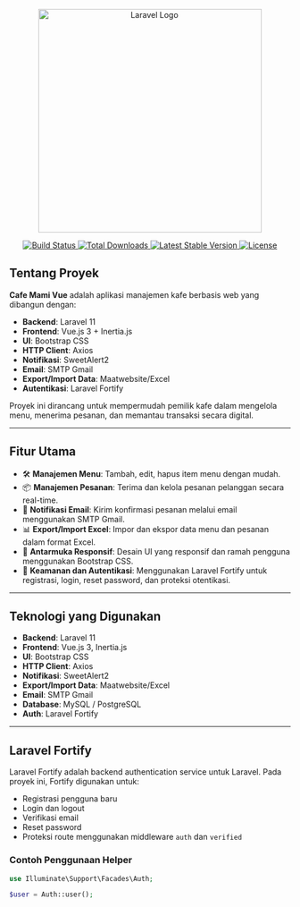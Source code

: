 <p align="center">
  <a href="https://laravel.com" target="_blank">
    <img src="https://raw.githubusercontent.com/laravel/art/master/logo-lockup/5%20SVG/2%20CMYK/1%20Full%20Color/laravel-logolockup-cmyk-red.svg" width="400" alt="Laravel Logo">
  </a>
</p>

<p align="center">
  <a href="https://github.com/muhamadayeshaaulia/cafe-mami-vue/actions">
    <img src="https://github.com/muhamadayeshaaulia/cafe-mami-vue/new/main?filename=.github%2Fworkflows%2Fnode.js.yml&workflow_template=ci%2Fnode.js" alt="Build Status">
  </a>
  <a href="https://packagist.org/packages/laravel/framework">
    <img src="https://img.shields.io/packagist/dt/laravel/framework" alt="Total Downloads">
  </a>
  <a href="https://packagist.org/packages/laravel/framework">
    <img src="https://img.shields.io/packagist/v/laravel/framework" alt="Latest Stable Version">
  </a>
  <a href="https://packagist.org/packages/laravel/framework">
    <img src="https://img.shields.io/packagist/l/laravel/framework" alt="License">
  </a>
</p>

## Tentang Proyek

**Cafe Mami Vue** adalah aplikasi manajemen kafe berbasis web yang dibangun dengan:

- **Backend**: Laravel 11
- **Frontend**: Vue.js 3 + Inertia.js
- **UI**: Bootstrap CSS
- **HTTP Client**: Axios
- **Notifikasi**: SweetAlert2
- **Email**: SMTP Gmail
- **Export/Import Data**: Maatwebsite/Excel
- **Autentikasi**: Laravel Fortify

Proyek ini dirancang untuk mempermudah pemilik kafe dalam mengelola menu, menerima pesanan, dan memantau transaksi secara digital.

---

## Fitur Utama

- 🛠️ **Manajemen Menu**: Tambah, edit, hapus item menu dengan mudah.
- 📦 **Manajemen Pesanan**: Terima dan kelola pesanan pelanggan secara real-time.
- 📧 **Notifikasi Email**: Kirim konfirmasi pesanan melalui email menggunakan SMTP Gmail.
- 📊 **Export/Import Excel**: Impor dan ekspor data menu dan pesanan dalam format Excel.
- 🎨 **Antarmuka Responsif**: Desain UI yang responsif dan ramah pengguna menggunakan Bootstrap CSS.
- 🔐 **Keamanan dan Autentikasi**: Menggunakan Laravel Fortify untuk registrasi, login, reset password, dan proteksi otentikasi.

---

## Teknologi yang Digunakan

- **Backend**: Laravel 11
- **Frontend**: Vue.js 3, Inertia.js
- **UI**: Bootstrap CSS
- **HTTP Client**: Axios
- **Notifikasi**: SweetAlert2
- **Export/Import Data**: Maatwebsite/Excel
- **Email**: SMTP Gmail
- **Database**: MySQL / PostgreSQL
- **Auth**: Laravel Fortify

---

## Laravel Fortify

Laravel Fortify adalah backend authentication service untuk Laravel. Pada proyek ini, Fortify digunakan untuk:

- Registrasi pengguna baru
- Login dan logout
- Verifikasi email
- Reset password
- Proteksi route menggunakan middleware `auth` dan `verified`

### Contoh Penggunaan Helper

```php
use Illuminate\Support\Facades\Auth;

$user = Auth::user();
